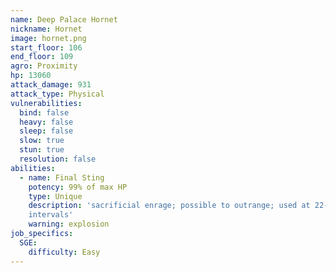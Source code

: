 ```yaml
---
name: Deep Palace Hornet
nickname: Hornet
image: hornet.png
start_floor: 106
end_floor: 109
agro: Proximity
hp: 13060
attack_damage: 931
attack_type: Physical
vulnerabilities:
  bind: false
  heavy: false
  sleep: false
  slow: true
  stun: true
  resolution: false
abilities:
  - name: Final Sting
    potency: 99% of max HP
    type: Unique
    description: 'sacrificial enrage; possible to outrange; used at 22-second
    intervals'
    warning: explosion
job_specifics:
  SGE:
    difficulty: Easy
---
```

